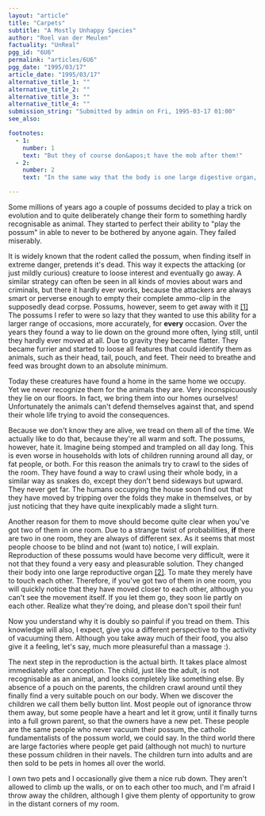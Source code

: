 ```yaml
---
layout: "article"
title: "Carpets"
subtitle: "A Mostly Unhappy Species"
author: "Roel van der Meulen"
factuality: "UnReal"
pgg_id: "6U6"
permalink: "articles/6U6"
pgg_date: "1995/03/17"
article_date: "1995/03/17"
alternative_title_1: ""
alternative_title_2: ""
alternative_title_3: ""
alternative_title_4: ""
submission_string: "Submitted by admin on Fri, 1995-03-17 01:00"
see_also:

footnotes: 
  - 1:
    number: 1
    text: "But they of course don&apos;t have the mob after them!"
  - 2:
    number: 2
    text: "In the same way that the body is one large digestive organ, feeding on dust."

---
```

<div>
<p>Some millions of years ago a couple of possums decided to play a trick on evolution and to quite deliberately change their form to something hardly recognisable as animal. They started to perfect their ability to "play the possum" in able to never to be bothered by anyone again. They failed miserably.</p>
<p>It is widely known that the rodent called the possum, when finding itself in extreme danger, pretends it's dead. This way it expects the attacking (or just mildly curious) creature to loose interest and eventually go away. A similar strategy can often be seen in all kinds of movies about wars and criminals, but there it hardly ever works, because the attackers are always smart or perverse enough to empty their complete ammo-clip in the supposedly dead corpse. Possums, however, seem to get away with it <a href="#footnote-body.1" name="footnote-link.1" class="footnote-link">[1]</a> The possums I refer to were so lazy that they wanted to use this ability for a larger range of occasions, more accurately, for <strong>every</strong> occasion. Over the years they found a way to lie down on the ground more often, lying still, until they hardly ever moved at all. Due to gravity they became flatter. They became furrier and started to loose all features that could identify them as animals, such as their head, tail, pouch, and feet. Their need to breathe and feed was brought down to an absolute minimum.</p>
<p>Today these creatures have found a home in the same home we occupy. Yet we never recognize them for the animals they are. Very inconspicuously they lie on our floors. In fact, we bring them into our homes ourselves! Unfortunately the animals can't defend themselves against that, and spend their whole life trying to avoid the consequences.</p>
<p>Because we don't know they are alive, we tread on them all of the time. We actually like to do that, because they're all warm and soft. The possums, however, hate it. Imagine being stomped and trampled on all day long. This is even worse in households with lots of children running around all day, or fat people, or both. For this reason the animals try to crawl to the sides of the room. They have found a way to crawl using their whole body, in a similar way as snakes do, except they don't bend sideways but upward. They never get far. The humans occupying the house soon find out that they have moved by tripping over the folds they make in themselves, or by just noticing that they have quite inexplicably made a slight turn.</p>
<p>Another reason for them to move should become quite clear when you've got two of them in one room. Due to a strange twist of probabilities, <strong>if</strong> there are two in one room, they are always of different sex. As it seems that most people choose to be blind and not (want to) notice, I will explain. Reproduction of these possums would have become very difficult, were it not that they found a very easy and pleasurable solution. They changed their body into one large reproductive organ <a href="#footnote-body.2" name="footnote-link.2" class="footnote-link">[2]</a>. To mate they merely have to touch each other. Therefore, if you've got two of them in one room, you will quickly notice that they have moved closer to each other, although you can't see the movement itself. If you let them go, they soon lie partly on each other. Realize what they're doing, and please don't spoil their fun!</p>
<p>Now you understand why it is doubly so painful if you tread on them. This knowledge will also, I expect, give you a different perspective to the activity of vacuuming them. Although you take away much of their food, you also give it a feeling, let's say, much more pleasureful than a massage :).</p>
<p>The next step in the reproduction is the actual birth. It takes place almost immediately after conception. The child, just like the adult, is not recognisable as an animal, and looks completely like something else. By absence of a pouch on the parents, the children crawl around until they finally find a very suitable pouch on our body. When we discover the children we call them belly button lint. Most people out of ignorance throw them away, but some people have a heart and let it grow, until it finally turns into a full grown parent, so that the owners have a new pet. These people are the same people who never vacuum their possum, the catholic fundamentalists of the possum world, we could say. In the third world there are large factories where people get paid (although not much) to nurture these possum children in their navels. The children turn into adults and are then sold to be pets in homes all over the world.</p>
<p>I own two pets and I occasionally give them a nice rub down. They aren't allowed to climb up the walls, or on to each other too much, and I'm afraid I throw away the children, although I give them plenty of opportunity to grow in the distant corners of my room.</p>
</div>
